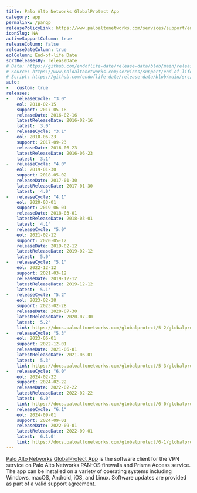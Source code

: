 ```yaml
---
title: Palo Alto Networks GlobalProtect App
category: app
permalink: /pangp
releasePolicyLink: https://www.paloaltonetworks.com/services/support/end-of-life-announcements/end-of-life-summary
iconSlug: NA
activeSupportColumn: true
releaseColumn: false
releaseDateColumn: true
eolColumn: End-of-life Date
sortReleasesBy: releaseDate
# Data: https://github.com/endoflife-date/release-data/blob/main/releases/pangp.json
# Source: https://www.paloaltonetworks.com/services/support/end-of-life-announcements/end-of-life-summary
# Script: https://github.com/endoflife-date/release-data/blob/main/src/pan-gp.py
auto:
-   custom: true
releases:
-   releaseCycle: "3.0"
    eol: 2018-02-15
    support: 2017-05-18
    releaseDate: 2016-02-16
    latestReleaseDate: 2016-02-16
    latest: '3.0'
-   releaseCycle: "3.1"
    eol: 2018-06-23
    support: 2017-09-23
    releaseDate: 2016-06-23
    latestReleaseDate: 2016-06-23
    latest: '3.1'
-   releaseCycle: "4.0"
    eol: 2019-01-30
    support: 2018-05-02
    releaseDate: 2017-01-30
    latestReleaseDate: 2017-01-30
    latest: '4.0'
-   releaseCycle: "4.1"
    eol: 2020-03-01
    support: 2019-06-01
    releaseDate: 2018-03-01
    latestReleaseDate: 2018-03-01
    latest: '4.1'
-   releaseCycle: "5.0"
    eol: 2021-02-12
    support: 2020-05-12
    releaseDate: 2019-02-12
    latestReleaseDate: 2019-02-12
    latest: '5.0'
-   releaseCycle: "5.1"
    eol: 2022-12-12
    support: 2021-03-12
    releaseDate: 2019-12-12
    latestReleaseDate: 2019-12-12
    latest: '5.1'
-   releaseCycle: "5.2"
    eol: 2023-02-28
    support: 2023-02-28
    releaseDate: 2020-07-30
    latestReleaseDate: 2020-07-30
    latest: '5.2'
    link: https://docs.paloaltonetworks.com/globalprotect/5-2/globalprotect-app-release-notes
-   releaseCycle: "5.3"
    eol: 2023-06-01
    support: 2022-12-01
    releaseDate: 2021-06-01
    latestReleaseDate: 2021-06-01
    latest: '5.3'
    link: https://docs.paloaltonetworks.com/globalprotect/5-3/globalprotect-app-release-notes/gp-app-release-information
-   releaseCycle: "6.0"
    eol: 2024-02-22
    support: 2024-02-22
    releaseDate: 2022-02-22
    latestReleaseDate: 2022-02-22
    latest: '6.0'
    link: https://docs.paloaltonetworks.com/globalprotect/6-0/globalprotect-app-release-notes
-   releaseCycle: "6.1"
    eol: 2024-09-01
    support: 2024-09-01
    releaseDate: 2022-09-01
    latestReleaseDate: 2022-09-01
    latest: '6.1.0'
    link: https://docs.paloaltonetworks.com/globalprotect/6-1/globalprotect-app-release-notes
---
```


[Palo Alto Networks](https://www.paloaltonetworks.com/) [GlobalProtect App](https://docs.paloaltonetworks.com/globalprotect.html) is the software client for the VPN service on Palo Alto Networks PAN-OS firewalls and Prisma Access service. The app can be installed on a variety of operating systems including Windows, macOS, Android, iOS, and Linux.
Software updates are provided as part of a valid support agreement.
